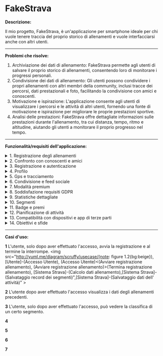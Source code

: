 # FakeStrava

**Descrizione:**

Il mio progetto, FakeStrava, è un'applicazione per smartphone ideale per chi vuole tenere traccia del proprio storico di allenamenti e vuole interfacciarsi anche con altri utenti. 

--------

**Problemi che risolve:**

1) Archiviazione dei dati di allenamento: FakeStrava permette agli utenti di salvare il proprio storico di allenamenti, consentendo loro di monitorare i progressi personali.
2) Condivisione dei dati di allenamento: Gli utenti possono condividere i propri allenamenti con altri membri della community, inclusi tracce dei percorsi, dati prestazionali e foto, facilitando la condivisione con amici e conoscenti.
3) Motivazione e ispirazione: L'applicazione consente agli utenti di visualizzare i percorsi e le attività di altri utenti, fornendo una fonte di motivazione e ispirazione per migliorare le proprie prestazioni sportive.
4) Analisi delle prestazioni: FakeStrava offre dettagliate informazioni sulle prestazioni durante l'allenamento, tra cui distanza, tempo, ritmo e altitudine, aiutando gli utenti a monitorare il proprio progresso nel tempo.

--------

**Funzionalità/requisiti dell'applicazione:**

<details>
<summary>  1. Registrazione degli allenamenti </summary>
<p>

--------

Gli utenti di Strava possono registrare e tenere traccia delle loro sessioni di allenamento. Possono inserire dettagli come il tipo di attività, la data, l'ora, la durata e la distanza percorsa. Questi dati vengono registrati per consentire agli utenti di monitorare i propri progressi nel tempo.

**Requisiti Funzionali:**
- Gli utenti devono essere in grado di registrare dettagli specifici delle attività, tra cui il tipo di attività, la data e l'ora, la durata e la distanza percorsa.
  
- Devono poter aggiungere note o commenti alle sessioni di allenamento.
  
**Requisiti Non Funzionali:**
- L'interfaccia utente per la registrazione deve essere intuitiva e facile da usare.

**Requisiti di Dominio:**
- L'applicazione deve garantire l'integrità dei dati registrati, evitando la modifica non autorizzata delle attività.

--------

</p>
</details>

<details>
<summary> 2. Confronto con conoscenti e amici </summary>
<p>

--------

Strava permette agli utenti di confrontare le proprie performance con quelle dei loro amici e conoscenti. Questo avviene attraverso classifiche e confronti basati su dati come tempi, distanze e altre metriche, incoraggiando una sana competizione e la condivisione di successi.

**Requisiti Funzionali:**
- Gli utenti devono poter visualizzare i risultati delle loro attività in confronto con quelli dei loro amici.
  
- Devono essere in grado di visualizzare classifiche o confronti basati su dati come tempi e distanze.

**Requisiti Non Funzionali:**
- I risultati dei confronti devono essere visualizzati in modo chiaro e facilmente interpretabile.

**Requisiti di Dominio:**
- L'applicazione deve garantire che i dati dei confronti siano accurati e aggiornati.

--------

</p>
</details>

<details>
<summary> 3. Registrazione e autenticazione </summary>
<p>

--------

Gli utenti devono registrarsi e autenticarsi nell'applicazione. Questo processo consente loro di creare un account personale, accedere in modo sicuro e mantenere un profilo utente. L'autenticazione assicura la protezione dei dati personali.

**Requisiti Funzionali:**
- Gli utenti devono essere in grado di creare un account e accedere all'applicazione.
  
- Devono poter recuperare la password se dimenticata.
  
**Requisiti Non Funzionali:**
- Il processo di registrazione e autenticazione deve essere semplice e sicuro.

**Requisiti di Dominio:**
- L'applicazione deve proteggere i dati dell'utente e rispettare le normative sulla privacy dei dati personali.

--------

</p>
</details>

<details>
<summary> 4. Profilo </summary>
<p>

--------

Ciascun utente ha un profilo personale in Strava. Possono personalizzare il proprio profilo con informazioni personali come nome, età, sesso, foto del profilo e altre statistiche. Questo profilo è visibile ad altri utenti e fornisce una panoramica delle attività dell'utente.

**Requisiti Funzionali:**
- Gli utenti devono poter creare e modificare il proprio profilo, aggiungendo informazioni come nome, età, sesso, foto del profilo e statistiche personali.
  
- Possono scegliere di condividere determinate informazioni del profilo con altri utenti.
  
**Requisiti Non Funzionali:**
- Il profilo deve essere facilmente personalizzabile dall'utente.

**Requisiti di Dominio:**
- L'applicazione deve consentire agli utenti di gestire le proprie informazioni personali in modo sicuro.

--------

</p>
</details>

<details>
<summary> 5. Gps e tracciamento </summary>
<p>

--------

Strava utilizza il GPS del dispositivo dell'utente per tracciare e registrare le attività in modo preciso. Questo include la mappatura dei percorsi, la misurazione della distanza percorsa, la velocità e altre metriche basate sulla posizione in tempo reale.

**Requisiti Funzionali:**
- L'applicazione deve utilizzare il GPS del dispositivo per tracciare l'attività durante l'allenamento.
 
- Deve registrare dati come la posizione, la distanza percorsa e la mappa del percorso.
  
**Requisiti Non Funzionali:**
- Il tracciamento GPS deve essere preciso e in tempo reale.

**Requisiti di Dominio:**
- L'applicazione deve garantire l'accuratezza dei dati di tracciamento e la protezione della privacy dell'utente.

--------

</p>
</details>

<details>
<summary> 6. Condivisione e feed sociale </summary>
<p>

--------

Gli utenti possono condividere le proprie attività con la community di Strava attraverso un feed sociale. Possono anche interagire con le attività degli altri utenti, lasciando commenti, mettendo "Mi piace" e condividendo attività interessanti.

**Requisiti Funzionali:**
- Gli utenti devono poter condividere le loro attività con altri utenti attraverso un feed sociale.
  
- Possono interagire con le attività altrui attraverso commenti, "Mi piace" e condivisione.
  
**Requisiti Non Funzionali:**
- Il feed sociale deve essere accessibile e facilmente navigabile.

**Requisiti di Dominio:**
- L'applicazione deve proteggere la privacy dell'utente consentendo il controllo delle impostazioni di condivisione.

--------

</p>
</details>

<details>
<summary> 7. Modalità premium </summary>
<p>

--------

Strava offre una modalità premium a pagamento che fornisce agli utenti funzionalità aggiuntive. Queste funzionalità premium possono includere analisi avanzate delle prestazioni, supporto prioritario e altre opzioni che migliorano l'esperienza dell'utente.

**Requisiti Funzionali:**
- Gli utenti devono poter accedere a funzionalità premium tramite un abbonamento a pagamento.
  
- Queste funzionalità possono includere analisi avanzate e funzionalità aggiuntive.
  
**Requisiti Non Funzionali:**
- Il processo di sottoscrizione di un abbonamento premium deve essere chiaro e semplice.

**Requisiti di Dominio:**
- L'applicazione deve gestire correttamente gli abbonamenti e garantire l'accesso alle funzionalità premium.

--------

</p>
</details>

<details>
<summary> 8. Soddisfazione requisiti GDPR </summary>
<p>

--------

Strava deve rispettare i requisiti del Regolamento Generale sulla Protezione dei Dati (GDPR) per garantire la privacy e la sicurezza dei dati personali degli utenti. Ciò include la gestione del consenso dell'utente e la protezione dei dati personali.

**Requisiti Funzionali:**
- L'applicazione deve rispettare i requisiti del GDPR in termini di protezione dei dati personali e consenso dell'utente.
    
**Requisiti Non Funzionali:**
- Deve essere garantita la protezione dei dati personali dell'utente in conformità con le leggi sulla privacy.

**Requisiti di Dominio:**
- L'applicazione deve conformarsi alle leggi sulla privacy dei dati e consentire all'utente di gestire le proprie impostazioni di privacy.

--------

</p>
</details>

<details>
<summary> 9. Statistiche dettagliate </summary>
<p>

--------

Strava fornisce statistiche dettagliate sulle attività degli utenti, come distanza, tempo, altitudine, velocità, frequenza cardiaca e altro. Queste statistiche aiutano gli utenti a valutare e analizzare le loro performance.

**Requisiti Funzionali:**
- Gli utenti devono essere in grado di accedere a statistiche dettagliate delle loro attività, tra cui distanza, tempo, velocità, altitudine, frequenza cardiaca, ecc.
  
- Possono visualizzare queste statistiche in varie forme, come grafici e tabelle.
  
**Requisiti Non Funzionali:**
- Le statistiche devono essere visualizzate in modo chiaro e comprensibile.

**Requisiti di Dominio:**
- L'applicazione deve calcolare e presentare in modo accurato le statistiche basate sui dati dell'attività.

--------

</p>
</details>

<details>
<summary> 10. Segmenti </summary>
<p>

--------

Gli utenti possono creare e cercare segmenti specifici su percorsi. Strava tiene traccia dei tempi dei segmenti, consentendo agli utenti di confrontare le proprie prestazioni con gli altri atleti su segmenti specifici.

**Requisiti Funzionali:**
- Gli utenti devono essere in grado di creare, cercare e competere su segmenti specifici dei percorsi.
  
- Possono visualizzare i tempi dei segmenti e confrontarli con altri atleti.
  
**Requisiti Non Funzionali:**
- La visualizzazione dei segmenti e dei tempi deve essere chiara e facilmente accessibile.

**Requisiti di Dominio:**
- L'applicazione deve calcolare con precisione i tempi dei segmenti e consentire una competizione equa tra gli atleti.

--------

</p>
</details>

<details>
<summary> 11. Badge e premi </summary>
<p>

--------

Strava offre badge e premi agli utenti in base alle loro realizzazioni. Questi possono includere badge per la copertura di determinate distanze, la conquista di segmenti o altri obiettivi specifici.

**Requisiti Funzionali:**
- Gli utenti devono guadagnare badge e premi in base alle loro realizzazioni, come la copertura di determinate distanze o la conquista di segmenti.
  
- Possono visualizzare i badge nel proprio profilo.
  
**Requisiti Non Funzionali:**
- L'applicazione deve notificare gli utenti quando guadagnano un badge o un premio.

**Requisiti di Dominio:**
- L'applicazione deve gestire l'assegnazione dei badge e dei premi in base a criteri specifici.

--------

</p>
</details>

<details>
<summary> 12. Pianificazione di attività </summary>
<p>

--------

Gli utenti possono pianificare attività future e creare percorsi personalizzati su Strava. Possono impostare obiettivi per queste attività e visualizzare un calendario delle attività pianificate.

**Requisiti Funzionali:**
- Gli utenti devono poter pianificare attività future, creare percorsi personalizzati e impostare obiettivi per tali attività.
  
- Possono visualizzare una lista delle attività pianificate nel loro calendario.
  
**Requisiti Non Funzionali:**
- La pianificazione delle attività deve essere flessibile e facilmente gestibile.

**Requisiti di Dominio:**
- L'applicazione deve consentire agli utenti di pianificare attività in modo intuitivo e gestire i percorsi creati.

--------

</p>
</details>

<details>
<summary> 13. Compatibilità con dispositivi e app di terze parti </summary>
<p>

--------

Strava è compatibile con una varietà di dispositivi e app di terze parti, consentendo agli utenti di collegare l'app a orologi GPS, sensori di frequenza cardiaca e altre applicazioni fitness.

**Requisiti Funzionali:**
- Gli utenti devono essere in grado di connettere l'app Strava con dispositivi come orologi GPS, ciclocomputer, ecc.
  
- Possono sincronizzare i dati delle attività con altre applicazioni e servizi di terze parti.
  
**Requisiti Non Funzionali:**
- La connettività con i dispositivi e le app di terze parti deve essere affidabile.

**Requisiti di Dominio:**
- L'applicazione deve supportare una varietà di dispositivi e app di terze parti popolari.

--------

</p>
</details>

<details>
<summary> 14. Obiettivi e sfide </summary>
<p>

--------

Gli utenti possono impostare obiettivi personali per le loro attività e partecipare a sfide comunitarie. Questi obiettivi e sfide forniscono motivazione aggiuntiva agli utenti per migliorare le proprie performance.

**Requisiti Funzionali:**
- Gli utenti devono essere in grado di impostare obiettivi personali per le proprie attività, come una determinata distanza o tempo.
  
- Possono partecipare a sfide proposte dall'app o da altri utenti.
  
**Requisiti Non Funzionali:**
- L'applicazione deve notificare gli utenti sugli obiettivi raggiunti e sulle sfide disponibili.

**Requisiti di Dominio:**
- L'applicazione deve calcolare e tenere traccia del progresso verso gli obiettivi e le sfide.

--------

</p>
</details>

--------

**Casi d'uso:**

**1** L'utente, solo dopo aver effettuato l'accesso, avvia la registrazione e al termine la interrompe.
<img src="http://yuml.me/diagram/scruffy/usecase/(note: figure 1.2{bg:beige}), [Utente]-(Accesso Utente), (Accesso Utente)<(Avviare registrazione allenamento), (Avviare registrazione allenamento)>(Termina registrazione allenamento), [Sistema Strava]-(Calcolo dati allenamento),[Sistema Strava]-(Salvataggio record dei segmenti)",[Sistema Strava]-(Salvataggio dati dell' attività)" >

**2** L'utente dopo aver effettuato l'accesso visualizza i dati degli allenamenti precedenti.

**3** L'utente, solo dopo aver effettuato l'accesso, può vedere la classifica di un certo segmento.

**4** 

**5** 

**6** 

**7** 









